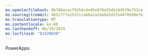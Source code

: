 ```yaml
---
ms.openlocfilehash: 8b708acacf9254c4e95e978e554b1445f0e752ce
ms.sourcegitcommit: 483c777a1537ccab6a2a2da6a5d1fe4470dd0e7e
ms.translationtype: MT
ms.contentlocale: ko-KR
ms.lasthandoff: 06/19/2019
ms.locfileid: "63320030"
---
```

PowerApps
